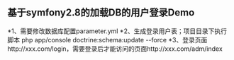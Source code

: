 基于symfony2.8的加载DB的用户登录Demo
---------------------------------
*1、需要修改数据库配置parameter.yml
*2、生成登录用户表；项目目录下执行脚本 php app/console doctrine:schema:update --force
*3、登录页面http://xxx.com/login，需要登录后才能访问的页面http://xxx.com/adm/index